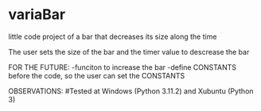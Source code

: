 # variaBar
little code project of a bar that decreases its size along the time

The user sets the size of the bar and the timer value to descrease the bar

FOR THE FUTURE:
-funciton to increase the bar
-define CONSTANTS before the code, so the user can set the CONSTANTS

OBSERVATIONS:
#Tested at Windows (Python 3.11.2) and Xubuntu (Python 3)
